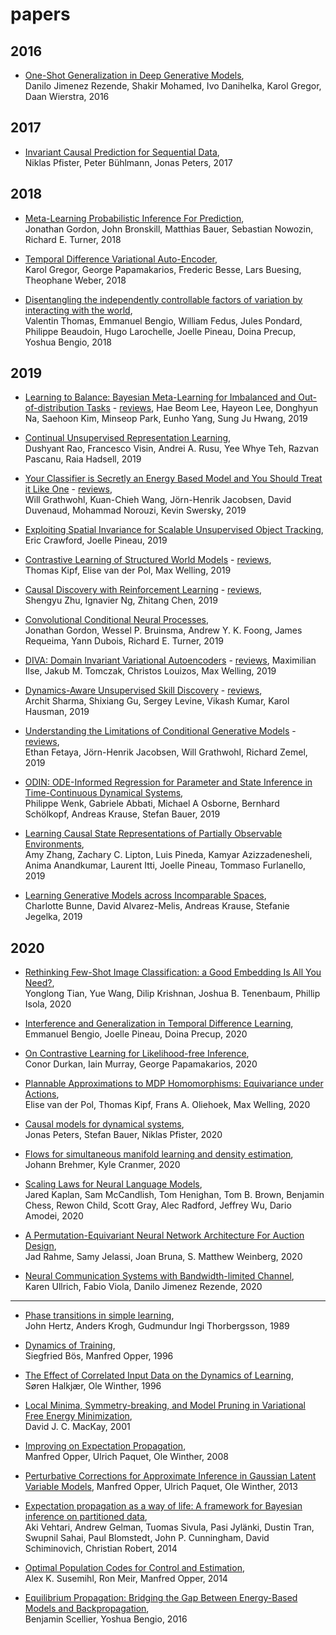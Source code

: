 # papers


## 2016

* [One-Shot Generalization in Deep Generative Models](https://arxiv.org/abs/1603.05106),  
Danilo Jimenez Rezende, Shakir Mohamed, Ivo Danihelka, Karol Gregor, Daan Wierstra, 2016

## 2017

* [Invariant Causal Prediction for Sequential Data](https://arxiv.org/abs/1706.08058),  
Niklas Pfister, Peter Bühlmann, Jonas Peters, 2017

## 2018

* [Meta-Learning Probabilistic Inference For Prediction](https://arxiv.org/abs/1805.09921),  
Jonathan Gordon, John Bronskill, Matthias Bauer, Sebastian Nowozin, Richard E. Turner, 2018

* [Temporal Difference Variational Auto-Encoder](https://arxiv.org/abs/1806.03107),  
Karol Gregor, George Papamakarios, Frederic Besse, Lars Buesing, Theophane Weber, 2018

* [Disentangling the independently controllable factors of variation by interacting with the world](https://arxiv.org/abs/1802.09484),  
Valentin Thomas, Emmanuel Bengio, William Fedus, Jules Pondard, Philippe Beaudoin, Hugo Larochelle, Joelle Pineau, Doina Precup, Yoshua Bengio, 2018

## 2019

* [Learning to Balance: Bayesian Meta-Learning for Imbalanced and Out-of-distribution Tasks](https://arxiv.org/abs/1905.12917) - [reviews](https://openreview.net/forum?id=rkeZIJBYvr), 
Hae Beom Lee, Hayeon Lee, Donghyun Na, Saehoon Kim, Minseop Park, Eunho Yang, Sung Ju Hwang, 2019

* [Continual Unsupervised Representation Learning](https://arxiv.org/abs/1910.14481),  
Dushyant Rao, Francesco Visin, Andrei A. Rusu, Yee Whye Teh, Razvan Pascanu, Raia Hadsell, 2019

* [Your Classifier is Secretly an Energy Based Model and You Should Treat it Like One](https://arxiv.org/abs/1912.03263) - [reviews](https://openreview.net/forum?id=Hkxzx0NtDB),  
Will Grathwohl, Kuan-Chieh Wang, Jörn-Henrik Jacobsen, David Duvenaud, Mohammad Norouzi, Kevin Swersky, 2019

* [Exploiting Spatial Invariance for Scalable Unsupervised Object Tracking](https://arxiv.org/abs/1911.09033),  
Eric Crawford, Joelle Pineau, 2019

* [Contrastive Learning of Structured World Models](https://arxiv.org/abs/1911.12247) - [reviews](https://openreview.net/forum?id=H1gax6VtDB),  
Thomas Kipf, Elise van der Pol, Max Welling, 2019

* [Causal Discovery with Reinforcement Learning](https://arxiv.org/abs/1906.04477) - [reviews](https://openreview.net/forum?id=S1g2skStPB),  
Shengyu Zhu, Ignavier Ng, Zhitang Chen, 2019

* [Convolutional Conditional Neural Processes](https://arxiv.org/abs/1910.13556),  
Jonathan Gordon, Wessel P. Bruinsma, Andrew Y. K. Foong, James Requeima, Yann Dubois, Richard E. Turner, 2019

* [DIVA: Domain Invariant Variational Autoencoders](https://arxiv.org/abs/1905.10427) - [reviews](https://openreview.net/forum?id=SkgkEL8FdV),
Maximilian Ilse, Jakub M. Tomczak, Christos Louizos, Max Welling, 2019

* [Dynamics-Aware Unsupervised Skill Discovery](https://arxiv.org/abs/1907.01657) - [reviews](https://openreview.net/forum?id=HJgLZR4KvH),  
Archit Sharma, Shixiang Gu, Sergey Levine, Vikash Kumar, Karol Hausman, 2019

* [Understanding the Limitations of Conditional Generative Models](https://arxiv.org/abs/1906.01171) - [reviews](https://openreview.net/forum?id=r1lPleBFvH),  
Ethan Fetaya, Jörn-Henrik Jacobsen, Will Grathwohl, Richard Zemel, 2019

* [ODIN: ODE-Informed Regression for Parameter and State Inference
in Time-Continuous Dynamical Systems](https://arxiv.org/abs/1902.06278),  
Philippe Wenk, Gabriele Abbati, Michael A Osborne, Bernhard Schölkopf, Andreas Krause, Stefan Bauer, 2019

* [Learning Causal State Representations of Partially Observable Environments](https://arxiv.org/abs/1906.10437),  
Amy Zhang, Zachary C. Lipton, Luis Pineda, Kamyar Azizzadenesheli, Anima Anandkumar, Laurent Itti, Joelle Pineau, Tommaso Furlanello, 2019

* [Learning Generative Models across Incomparable Spaces](https://arxiv.org/abs/1905.05461),  
Charlotte Bunne, David Alvarez-Melis, Andreas Krause, Stefanie Jegelka, 2019

## 2020

* [Rethinking Few-Shot Image Classification: a Good Embedding Is All You Need?](https://arxiv.org/abs/2003.11539v1),  
Yonglong Tian, Yue Wang, Dilip Krishnan, Joshua B. Tenenbaum, Phillip Isola, 2020

* [Interference and Generalization in Temporal Difference Learning](https://arxiv.org/abs/2003.06350),  
Emmanuel Bengio, Joelle Pineau, Doina Precup, 2020

* [On Contrastive Learning for Likelihood-free Inference](https://arxiv.org/abs/2002.03712),  
Conor Durkan, Iain Murray, George Papamakarios, 2020

* [Plannable Approximations to MDP Homomorphisms:
Equivariance under Actions](https://arxiv.org/abs/2002.11963),  
Elise van der Pol, Thomas Kipf, Frans A. Oliehoek, Max Welling, 2020

* [Causal models for dynamical systems](https://arxiv.org/abs/2001.06208),  
Jonas Peters, Stefan Bauer, Niklas Pfister, 2020

* [Flows for simultaneous manifold learning and density estimation](https://arxiv.org/abs/2003.13913),  
Johann Brehmer, Kyle Cranmer, 2020

* [Scaling Laws for Neural Language Models](https://arxiv.org/abs/2001.08361),  
Jared Kaplan, Sam McCandlish, Tom Henighan, Tom B. Brown, Benjamin Chess, Rewon Child, Scott Gray, Alec Radford, Jeffrey Wu, Dario Amodei, 2020

* [A Permutation-Equivariant Neural Network Architecture For
Auction Design](https://arxiv.org/abs/2003.01497),  
Jad Rahme, Samy Jelassi, Joan Bruna, S. Matthew Weinberg, 2020

* [Neural Communication Systems with Bandwidth-limited Channel](https://openreview.net/forum?id=rJgD2ySFDr),  
Karen Ullrich, Fabio Viola, Danilo Jimenez Rezende, 2020

--------

* [Phase transitions in simple learning](https://www.semanticscholar.org/paper/Phase-transitions-in-simple-learning-Hertz-Krogh/c35ca0b5123d558d5485114aa01e77772ce1dc33),  
John Hertz, Anders Krogh, Gudmundur Ingi Thorbergsson, 1989

* [Dynamics of Training](https://www.semanticscholar.org/paper/Dynamics-of-Training-B%C3%B6s-Opper/e58c0b517abdc0229973ecbeaa3ea014d211e184),  
Siegfried Bös, Manfred Opper, 1996

* [The Effect of Correlated Input Data on the Dynamics of Learning](https://www.semanticscholar.org/paper/The-Effect-of-Correlated-Input-Data-on-the-Dynamics-Halkj%C3%A6r-Winther/647b06af496b147f31c57df75a240ebbf8c10760),  
Søren Halkjær, Ole Winther, 1996  

* [Local Minima, Symmetry-breaking, and Model Pruning in Variational Free Energy Minimization](https://www.semanticscholar.org/paper/Local-Minima%2C-Symmetry-breaking%2C-and-Model-Pruning-MacKay/f009659777096291db6db7508a9d47f8795a285b),  
David J. C. MacKay, 2001

* [Improving on Expectation Propagation](https://www.semanticscholar.org/paper/Improving-on-Expectation-Propagation-Opper-Paquet/8724cffb78f1515104709083ed054b68c67f39f6),  
Manfred Opper, Ulrich Paquet, Ole Winther, 2008

* [Perturbative Corrections for Approximate Inference in Gaussian Latent Variable Models](https://arxiv.org/abs/1301.2724),  Manfred Opper, Ulrich Paquet, Ole Winther, 2013

* [Expectation propagation as a way of life: A framework for Bayesian inference on partitioned data](https://arxiv.org/abs/1412.4869),  
Aki Vehtari, Andrew Gelman, Tuomas Sivula, Pasi Jylänki, Dustin Tran, Swupnil Sahai, Paul Blomstedt, John P. Cunningham, David Schiminovich, Christian Robert, 2014

* [Optimal Population Codes for Control and Estimation](https://www.semanticscholar.org/paper/Optimal-Population-Codes-for-Control-and-Estimation-Susemihl-Meir/c7fa19012d1e014e2058a4446d39dba3273b256b),  
Alex K. Susemihl, Ron Meir, Manfred Opper, 2014

* [Equilibrium Propagation: Bridging the Gap Between Energy-Based Models and Backpropagation](https://arxiv.org/abs/1602.05179),  
Benjamin Scellier, Yoshua Bengio, 2016

